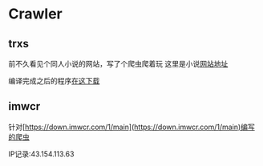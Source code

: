 # Crawler

## trxs

前不久看见个同人小说的网站，写了个爬虫爬着玩
这里是小说[网站地址](https://www.trxs123.com)

编译完成之后的程序[在这下载](https://github.com/Rcrwrate/Crawler/tree/main/dist)

## imwcr

针对[https://down.imwcr.com/1/main](https://down.imwcr.com/1/main)编写的爬虫

IP记录:43.154.113.63
